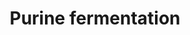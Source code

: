 ---
annotations:
- id: PW:0000031
  parent: classic metabolic pathway
  type: Pathway Ontology
  value: purine metabolic pathway
authors:
- M.Braymer
- MaintBot
- Ddigles
- Egonw
- Eweitz
description: ''
last-edited: 2021-05-20
organisms:
- Saccharomyces cerevisiae
redirect_from:
- /index.php/Pathway:WP463
- /instance/WP463
- /instance/WP463_rr117332
revision: r117332
schema-jsonld:
- '@context': https://schema.org/
  '@id': https://wikipathways.github.io/pathways/WP463.html
  '@type': Dataset
  creator:
    '@type': Organization
    name: WikiPathways
  description: ''
  keywords:
  - 10-formyl-THF
  - AAH1
  - ADE3
  - ADP
  - ATP
  - FDH1
  - L-glycine
  - MIS1
  - NADH
  - adenine
  - guanine
  - hypoxanthine
  - phosphate
  - xanthine
  license: CC0
  name: Purine fermentation
seo: CreativeWork
title: Purine fermentation
wpid: WP463
---
